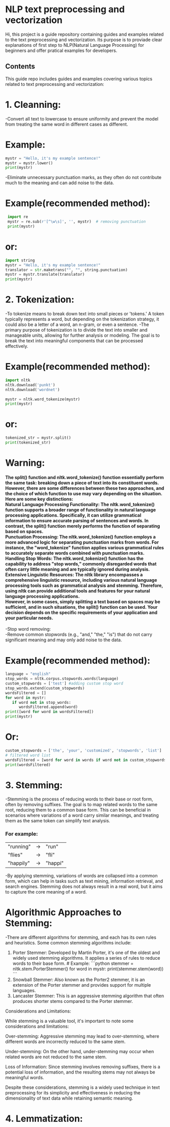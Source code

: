 # NLP text preprocessing and vectorization
Hi, this project is a guide repository containing guides and examples related to the text preprocessing and vectorization. Its purpose is to proviade clear explanations of first step to NLP(Natural Language Processing) for beginners and offer pratical examples for developers.

## Contents
This guide repo includes guides and examples covering various topics related to text preprocessing and vectorization:

# 1. Cleanning:<br>
   -Convert all text to lowercase to ensure uniformity and prevent the model from treating the same word in different cases as different.
   # Example:
   ```python
   mystr = "Hello, it's my example sentence!"
   mystr = mystr.lower()
   print(mystr)
   ```
   -Eliminate unnecessary punctuation marks, as they often do not contribute much to the meaning and can add noise to the data.
   # Example(recommended method):
   ```python
    import re
    mystr = re.sub(r'[^\w\s]', '', mystr)  # removing punctuation
    print(mystr)
   ```
   # or:
   ```python
   import string
   mystr = "Hello, it's my example sentence!"
   translator = str.maketrans("", "", string.punctuation)
   mystr = mystr.translate(translator)
   print(mystr)
   ```
# 2. Tokenization:<br>
   -To tokenize means to break down text into small pieces or 'tokens.' A token typically represents a word, but depending on the tokenization strategy, it could also be a letter of a word, an n-gram, or even a sentence.
   -The primary purpose of tokenization is to divide the text into smaller and manageable units, allowing for further analysis or modeling. The goal is to break the text into meaningful components that can be processed effectively.
   # Example(recommended method):
   ```python
   import nltk
   nltk.download('punkt')
   nltk.download('wordnet')
      
   mystr = nltk.word_tokenize(mystr)
   print(mystr)
   ```
   # or:
   ```python
   tokenized_str = mystr.split()
   print(tokenized_str)
   ```
   # Warning:
<h4>
The split() function and nltk.word_tokenize() function essentially perform the same task: breaking down a piece of text into its constituent words. However, there are some differences between these two approaches, and the choice of which function to use may vary depending on the situation. Here are some key distinctions:
<br>
Natural Language Processing Functionality: The nltk.word_tokenize() function supports a broader range of functionality in natural language processing applications. Specifically, it can utilize grammatical information to ensure accurate parsing of sentences and words. In contrast, the split() function merely performs the function of separating based on spaces.
<br>
Punctuation Processing: The nltk.word_tokenize() function employs a more advanced logic for separating punctuation marks from words. For instance, the "word_tokenize" function applies various grammatical rules to accurately separate words combined with punctuation marks.
<br>
Handling Stop Words: The nltk.word_tokenize() function has the capability to address "stop words," commonly disregarded words that often carry little meaning and are typically ignored during analysis.
<br>
Extensive Linguistic Resources: The nltk library encompasses a comprehensive linguistic resource, including various natural language processing tools such as grammatical analysis and stemming. Therefore, using nltk can provide additional tools and features for your natural language processing applications.
<br>
However, in some cases, simply splitting a text based on spaces may be sufficient, and in such situations, the split() function can be used. Your decision depends on the specific requirements of your application and your particular needs.
</h6>

   -Stop word removing:<br>
   -Remove common stopwords (e.g., "and," "the," "is") that do not carry significant meaning and may only add noise to the data.
   # Example(recommended method):
   ```python
   language = "english"
   stop_words = nltk.corpus.stopwords.words(language)
   custom_stopwords = ['test'] #adding custom stop word
   stop_words.extend(custom_stopwords)
   wordsFiltered = []
   for word in mystr:
      if word not in stop_words:
         wordsFiltered.append(word)
   print([word for word in wordsFiltered])
   print(mystr)
   ```
   # Or:
   ```python
   custom_stopwords = ['the', 'your', 'customized', 'stopwords', 'list']
   # filtered word list
   wordsFiltered = [word for word in words if word not in custom_stopwords]
   print(wordsFiltered)
   ```

# 3. Stemming:<br>
   -Stemming is the process of reducing words to their base or root form, often by removing suffixes. The goal is to map related words to the same root, reducing them to a common base form. This can be beneficial in scenarios where variations of a word carry similar meanings, and treating them as the same token can simplify text analysis.

<h3>For example:</h3>
<table>
   <tr>
      <td>"running"</td>
      <td>→</td>
      <td>"run"</td>
   </tr>
   <tr>
      <td>"flies"</td>
      <td>→</td>
      <td>"fli"</td>
   </tr>
   <tr>
      <td>"happily"</td>
      <td>→</td>
      <td>"happi"</td>
   </tr>
</table>

   -By applying stemming, variations of words are collapsed into a common form, which can help in tasks such as text mining, information retrieval, and search engines. Stemming does not always result in a real word, but it aims to capture the core meaning of a word.

   # Algorithmic Approaches to Stemming:

   -There are different algorithms for stemming, and each has its own rules and heuristics. Some common stemming algorithms include:<br>
<ol>
   <li>Porter Stemmer: Developed by Martin Porter, it's one of the oldest and widely used stemming algorithms. It applies a series of rules to reduce words to their base form.
   # Example:
   ```python
   stemmer = nltk.stem.PorterStemmer()
   for word in mystr:
   print(stemmer.stem(word))
   ```
   </li>
   <li>
   Snowball Stemmer: Also known as the Porter2 stemmer, it is an extension of the Porter stemmer and provides support for multiple languages.
   </li>
   <li>
Lancaster Stemmer: This is an aggressive stemming algorithm that often produces shorter stems compared to the Porter stemmer.
   </li>
</ol>
Considerations and Limitations:

While stemming is a valuable tool, it's important to note some considerations and limitations:

Over-stemming: Aggressive stemming may lead to over-stemming, where different words are incorrectly reduced to the same stem.

Under-stemming: On the other hand, under-stemming may occur when related words are not reduced to the same stem.

Loss of Information: Since stemming involves removing suffixes, there is a potential loss of information, and the resulting stems may not always be meaningful words.

Despite these considerations, stemming is a widely used technique in text preprocessing for its simplicity and effectiveness in reducing the dimensionality of text data while retaining semantic meaning.
# 4. Lemmatization:<br>

   
